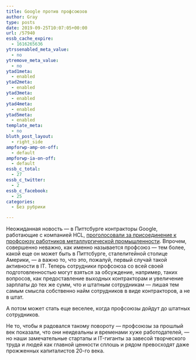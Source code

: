 ```yaml
---
title: Google против профсоюзов
author: Gray
type: posts
date: 2019-09-25T10:07:05+00:00
url: /57940
essb_cache_expire:
  - 1616265636
ytrssenabled_meta_value:
  - no
ytremove_meta_value:
  - no
ytad1meta:
  - enabled
ytad2meta:
  - enabled
ytad3meta:
  - enabled
ytad4meta:
  - enabled
ytad5meta:
  - enabled
template_meta:
  - no
bluth_post_layout:
  - right_side
ampforwp-amp-on-off:
  - default
ampforwp-ia-on-off:
  - default
essb_c_total:
  - 27
essb_c_twitter:
  - 2
essb_c_facebook:
  - 25
categories:
  - Без рубрики

---
```








Неожиданная новость — в Питтсбурге контракторы Google, работающие с компанией HCL, [проголосовали за присоединение к профсоюзу работников металлургической промышленности][1]. Впрочем, совершенно неважно, как именно называется профсоюз — тем более, какой еще он может быть в Питтсбурге, сталелитейной столице Америки, — а важно то, что это, пожалуй, первый случай такой активности в IT. Теперь сотрудники профсоюза со всей своей подготовленностью могут взяться за обсуждение, например, таких вопросов, как предоставление выходных контракторам и увеличение зарплаты до тех же сумм, что и штатным сотрудникам — лишая тем самым смысла собственно найм сотрудников в виде контракторов, а не в штат.

А потом может стать еще веселее, когда профсоюзы дойдут до штатных сотрудников.&nbsp;

Не то, чтобы я радовался такому повороту — профсоюзы за прошлый век показали, что они неидеальны и временами хуже работодателей, — но наши замечательные стартапы и IT-гиганты за завесой творческого труда и людей как главной ценности сплошь и рядом превосходят даже прожженных капиталистов 20-го века.

 [1]: https://pittsburgh.cbslocal.com/2019/09/24/google-employees-join-united-steelworkers/